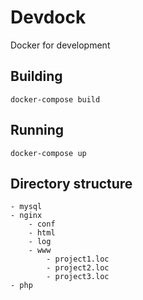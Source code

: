 # Devdock
Docker for development

## Building

    docker-compose build
    
## Running

    docker-compose up

## Directory structure

    - mysql
    - nginx
        - conf
        - html
        - log
        - www
            - project1.loc
            - project2.loc
            - project3.loc
    - php
